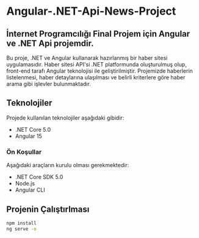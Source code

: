 # Angular-.NET-Api-News-Project
## İnternet Programcılığı Final Projem için Angular ve .NET  Api projemdir.


Bu proje, .NET ve Angular kullanarak hazırlanmış bir haber sitesi uygulamasıdır. Haber sitesi API'si .NET platformunda oluşturulmuş olup, front-end tarafı Angular teknolojisi ile geliştirilmiştir. Projemizde haberlerin listelenmesi, haber detaylarına ulaşılması ve belirli kriterlere göre haber arama gibi işlevler bulunmaktadır.



## Teknolojiler

Projede kullanılan teknolojiler aşağıdaki gibidir:

- .NET Core 5.0
- Angular 15

### Ön Koşullar

Aşağıdaki araçların kurulu olması gerekmektedir:

- .NET Core SDK 5.0
- Node.js
- Angular CLI

## Projenin Çalıştırlması
```sh
npm install
ng serve -o
